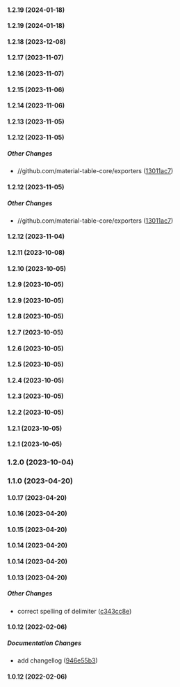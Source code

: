 #### 1.2.19 (2024-01-18)

#### 1.2.19 (2024-01-18)

#### 1.2.18 (2023-12-08)

#### 1.2.17 (2023-11-07)

#### 1.2.16 (2023-11-07)

#### 1.2.15 (2023-11-06)

#### 1.2.14 (2023-11-06)

#### 1.2.13 (2023-11-05)

#### 1.2.12 (2023-11-05)

##### Other Changes

* //github.com/material-table-core/exporters ([13011ac7](https://github.com/material-table-core/exporters/commit/13011ac74f49dbdc89e5e77ee7d2c45b26953253))

#### 1.2.12 (2023-11-05)

##### Other Changes

* //github.com/material-table-core/exporters ([13011ac7](https://github.com/material-table-core/exporters/commit/13011ac74f49dbdc89e5e77ee7d2c45b26953253))

#### 1.2.12 (2023-11-04)

#### 1.2.11 (2023-10-08)

#### 1.2.10 (2023-10-05)

#### 1.2.9 (2023-10-05)

#### 1.2.9 (2023-10-05)

#### 1.2.8 (2023-10-05)

#### 1.2.7 (2023-10-05)

#### 1.2.6 (2023-10-05)

#### 1.2.5 (2023-10-05)

#### 1.2.4 (2023-10-05)

#### 1.2.3 (2023-10-05)

#### 1.2.2 (2023-10-05)

#### 1.2.1 (2023-10-05)

#### 1.2.1 (2023-10-05)

### 1.2.0 (2023-10-04)

### 1.1.0 (2023-04-20)

#### 1.0.17 (2023-04-20)

#### 1.0.16 (2023-04-20)

#### 1.0.15 (2023-04-20)

#### 1.0.14 (2023-04-20)

#### 1.0.14 (2023-04-20)

#### 1.0.13 (2023-04-20)

##### Other Changes

*  correct spelling of delimiter ([c343cc8e](https://github.com/material-table-core/exporters/commit/c343cc8e4effe317742d04f1a6ff1254ab1798e2))

#### 1.0.12 (2022-02-06)

##### Documentation Changes

*  add changellog ([946e55b3](https://github.com/material-table-core/exporters/commit/946e55b3842d4bee9193c57ff99360b6ac120552))

#### 1.0.12 (2022-02-06)

